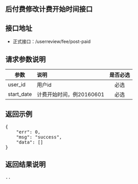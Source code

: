 后付费修改计费开始时间接口
----------

接口地址
----------
  * 正式接口：/userreview/fee/post-paid

请求参数说明
----------
|  参数         |说明          |是否必选|
| ------------- |:-------------|:-----:|
| user_id | 用户id |必选    |
| start_date| 计费开始时间，例20160601 |必选    |

返回示例
----------
<pre>
{
    "err": 0,
    "msg": "success",
    "data": []
}
</pre>

返回结果说明
----------
<pre>
..
</pre>
